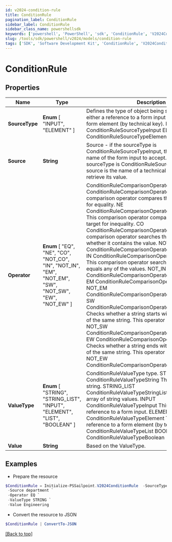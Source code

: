 ```yaml
---
id: v2024-condition-rule
title: ConditionRule
pagination_label: ConditionRule
sidebar_label: ConditionRule
sidebar_class_name: powershellsdk
keywords: ['powershell', 'PowerShell', 'sdk', 'ConditionRule', 'V2024ConditionRule'] 
slug: /tools/sdk/powershell/v2024/models/condition-rule
tags: ['SDK', 'Software Development Kit', 'ConditionRule', 'V2024ConditionRule']
---
```



# ConditionRule

## Properties

Name | Type | Description | Notes
------------ | ------------- | ------------- | -------------
**SourceType** |  **Enum** [  "INPUT",    "ELEMENT" ] | Defines the type of object being selected. It will be either a reference to a form input (by input name) or a form element (by technical key). INPUT ConditionRuleSourceTypeInput ELEMENT ConditionRuleSourceTypeElement | [optional] 
**Source** | **String** | Source - if the sourceType is ConditionRuleSourceTypeInput, the source type is the name of the form input to accept. However, if the sourceType is ConditionRuleSourceTypeElement, the source is the name of a technical key of an element to retrieve its value. | [optional] 
**Operator** |  **Enum** [  "EQ",    "NE",    "CO",    "NOT_CO",    "IN",    "NOT_IN",    "EM",    "NOT_EM",    "SW",    "NOT_SW",    "EW",    "NOT_EW" ] | ConditionRuleComparisonOperatorType value. EQ ConditionRuleComparisonOperatorTypeEquals  This comparison operator compares the source and target for equality. NE ConditionRuleComparisonOperatorTypeNotEquals  This comparison operator compares the source and target for inequality. CO ConditionRuleComparisonOperatorTypeContains  This comparison operator searches the source to see whether it contains the value. NOT_CO ConditionRuleComparisonOperatorTypeNotContains IN ConditionRuleComparisonOperatorTypeIncludes  This comparison operator searches the source if it equals any of the values. NOT_IN ConditionRuleComparisonOperatorTypeNotIncludes EM ConditionRuleComparisonOperatorTypeEmpty NOT_EM ConditionRuleComparisonOperatorTypeNotEmpty SW ConditionRuleComparisonOperatorTypeStartsWith  Checks whether a string starts with another substring of the same string. This operator is case-sensitive. NOT_SW ConditionRuleComparisonOperatorTypeNotStartsWith EW ConditionRuleComparisonOperatorTypeEndsWith  Checks whether a string ends with another substring of the same string. This operator is case-sensitive. NOT_EW ConditionRuleComparisonOperatorTypeNotEndsWith | [optional] 
**ValueType** |  **Enum** [  "STRING",    "STRING_LIST",    "INPUT",    "ELEMENT",    "LIST",    "BOOLEAN" ] | ConditionRuleValueType type. STRING ConditionRuleValueTypeString  This value is a static string. STRING_LIST ConditionRuleValueTypeStringList  This value is an array of string values. INPUT ConditionRuleValueTypeInput  This value is a reference to a form input. ELEMENT ConditionRuleValueTypeElement  This value is a reference to a form element (by technical key). LIST ConditionRuleValueTypeList BOOLEAN ConditionRuleValueTypeBoolean | [optional] 
**Value** | **String** | Based on the ValueType. | [optional] 

## Examples

- Prepare the resource
```powershell
$ConditionRule = Initialize-PSSailpoint.V2024ConditionRule  -SourceType ELEMENT `
 -Source department `
 -Operator EQ `
 -ValueType STRING `
 -Value Engineering
```

- Convert the resource to JSON
```powershell
$ConditionRule | ConvertTo-JSON
```


[[Back to top]](#) 

